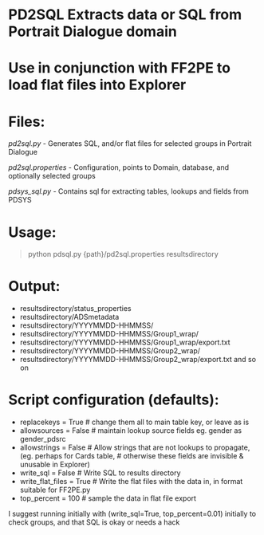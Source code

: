# PD2SQL Extracts data or SQL from Portrait Dialogue domain
# Use in conjunction with FF2PE to load flat files into Explorer

# Files:
*pd2sql.py* - Generates SQL, and/or flat files for selected groups in Portrait Dialogue

*pd2sql.properties*   - Configuration, points to Domain, database, and optionally selected groups

*pdsys_sql.py*        - Contains sql for extracting tables, lookups and fields from PDSYS

# Usage:

> python pdsql.py {path}/pd2sql.properties resultsdirectory

# Output:

- resultsdirectory/status_properties
- resultsdirectory/ADSmetadata
- resultsdirectory/YYYYMMDD-HHMMSS/
- resultsdirectory/YYYYMMDD-HHMMSS/Group1_wrap/
- resultsdirectory/YYYYMMDD-HHMMSS/Group1_wrap/export.txt
- resultsdirectory/YYYYMMDD-HHMMSS/Group2_wrap/
- resultsdirectory/YYYYMMDD-HHMMSS/Group2_wrap/export.txt
and so on


# Script configuration (defaults):

-  replacekeys = True     # change them all to main table key, or leave as is
-  allowsources = False   # maintain lookup source fields eg. gender as gender_pdsrc
-  allowstrings = False   # Allow strings that are not lookups to propagate, (eg. perhaps for Cards table,
                          # otherwise these fields are invisible & unusable in Explorer)
-  write_sql = False      # Write SQL to results directory
-  write_flat_files = True  # Write the flat files with the data in, in format suitable for FF2PE.py
-  top_percent = 100      # sample the data in flat file export

I suggest running initially with (write_sql=True, top_percent=0.01) initially to check groups,
and that SQL is okay or needs a hack